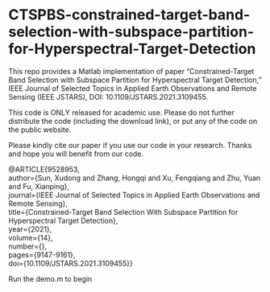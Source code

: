 # CTSPBS-constrained-target-band-selection-with-subspace-partition-for-Hyperspectral-Target-Detection
This repo provides a Matlab implementation of paper “Constrained-Target Band Selection with Subspace Partition for Hyperspectral Target Detection,” IEEE Journal of Selected Topics in Applied Earth Observations and Remote Sensing (IEEE JSTARS), DOI: 10.1109/JSTARS.2021.3109455.

This code is ONLY released for academic use. Please do not further distribute the code (including the download link), 
or put any of the code on the public website. 

Please kindly cite our paper if you use our code in your research. Thanks and hope you will benefit from our code. 

@ARTICLE{9528953,  
  author={Sun, Xudong and Zhang, Hongqi and Xu, Fengqiang and Zhu, Yuan and Fu, Xianping},  
  journal={IEEE Journal of Selected Topics in Applied Earth Observations and Remote Sensing},   
  title={Constrained-Target Band Selection With Subspace Partition for Hyperspectral Target Detection},   
  year={2021},  
  volume={14},  
  number={},  
  pages={9147-9161},  
  doi={10.1109/JSTARS.2021.3109455}}

Run the demo.m to begin
